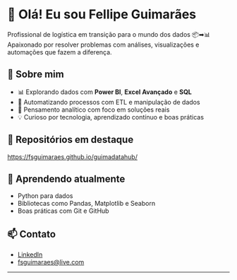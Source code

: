 # 👋 Olá! Eu sou Fellipe Guimarães

Profissional de logística em transição para o mundo dos dados 📦➡📊  
Apaixonado por resolver problemas com análises, visualizações e automações que fazem a diferença.

## 🚀 Sobre mim

- 📊 Explorando dados com **Power BI**, **Excel Avançado** e **SQL**
- 🔄 Automatizando processos com ETL e manipulação de dados
- 🧠 Pensamento analítico com foco em soluções reais
- 💡 Curioso por tecnologia, aprendizado contínuo e boas práticas

## 📁 Repositórios em destaque

https://fsguimaraes.github.io/guimadatahub/


## 🌱 Aprendendo atualmente

- Python para dados
- Bibliotecas como Pandas, Matplotlib e Seaborn
- Boas práticas com Git e GitHub

## 📫 Contato

- [LinkedIn](https://www.linkedin.com/in/fsguimaraes)
- fsguimaraes@live.com

---

